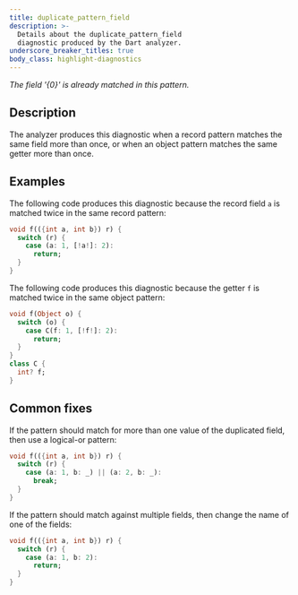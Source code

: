 ```yaml
---
title: duplicate_pattern_field
description: >-
  Details about the duplicate_pattern_field
  diagnostic produced by the Dart analyzer.
underscore_breaker_titles: true
body_class: highlight-diagnostics
---
```


_The field '{0}' is already matched in this pattern._

## Description

The analyzer produces this diagnostic when a record pattern matches the
same field more than once, or when an object pattern matches the same
getter more than once.

## Examples

The following code produces this diagnostic because the record field `a`
is matched twice in the same record pattern:

```dart
void f(({int a, int b}) r) {
  switch (r) {
    case (a: 1, [!a!]: 2):
      return;
  }
}
```

The following code produces this diagnostic because the getter `f` is
matched twice in the same object pattern:

```dart
void f(Object o) {
  switch (o) {
    case C(f: 1, [!f!]: 2):
      return;
  }
}
class C {
  int? f;
}
```

## Common fixes

If the pattern should match for more than one value of the duplicated
field, then use a logical-or pattern:

```dart
void f(({int a, int b}) r) {
  switch (r) {
    case (a: 1, b: _) || (a: 2, b: _):
      break;
  }
}
```

If the pattern should match against multiple fields, then change the name
of one of the fields:

```dart
void f(({int a, int b}) r) {
  switch (r) {
    case (a: 1, b: 2):
      return;
  }
}
```
